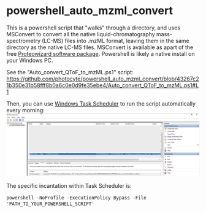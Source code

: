 # powershell_auto_mzml_convert
This is a powershell script that "walks" through a directory, and uses MSConvert to convert all the native liquid-chromatography mass-spectrometry (LC-MS) files into .mzML format, leaving them in the same directory as the native LC-MS files. MSConvert is available as apart of the free [Proteowizard software package](https://proteowizard.sourceforge.io/download.html). Powershell is likely a native install on your Windows PC. 

See the "Auto_convert_QToF_to_mzML.ps1" script:
https://github.com/photocyte/powershell_auto_mzml_convert/blob/43267c21b350e31b58fff8b0a6c0e0d9fe35ebe4/Auto_convert_QToF_to_mzML.ps1#L1

Then, you can use [Windows Task Scheduler](https://en.wikipedia.org/wiki/Windows_Task_Scheduler) to run the script automatically every morning:
![task_scheduler.png](task_scheduler.png)

The specific incantation within Task Scheduler is:
```
powershell -NoProfile -ExecutionPolicy Bypass -File 'PATH_TO_YOUR_POWERSHELL_SCRIPT'
```
